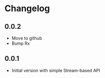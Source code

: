 # Changelog

## 0.0.2

- Move to github
- Bump Rx

## 0.0.1

- Initial version with simple Stream-based API
